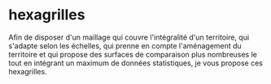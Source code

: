 # hexagrilles
Afin de disposer d'un maillage qui couvre l'intégralité d'un territoire, qui s'adapte selon les échelles, qui prenne en compte l'aménagement du territoire et qui propose des surfaces de comparaison plus nombreuses le tout en intégrant un maximum de données statistiques, je vous propose ces hexagrilles.
